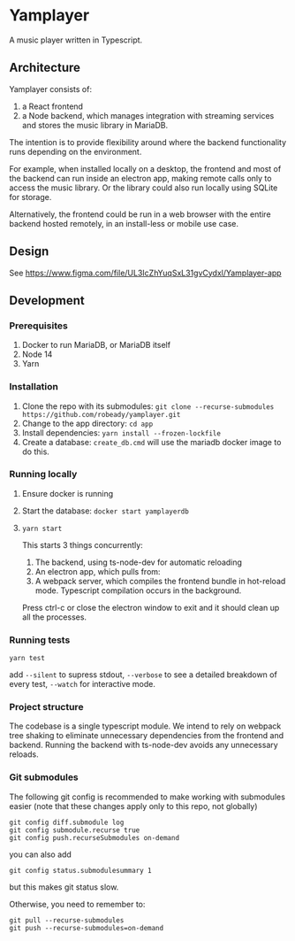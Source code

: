 # Yamplayer

A music player written in Typescript.


## Architecture

Yamplayer consists of:

1. a React frontend
2. a Node backend, which manages integration with streaming services and stores the music library in MariaDB.

The intention is to provide flexibility around where the backend functionality runs depending on the environment.

For example, when installed locally on a desktop, the frontend and most of the backend can run inside an electron app, making remote calls only to access the music library. Or the library could also run locally using SQLite for storage.

Alternatively, the frontend could be run in a web browser with the entire backend hosted remotely, in an install-less or mobile use case.


## Design

See https://www.figma.com/file/UL3IcZhYuqSxL31gvCydxl/Yamplayer-app


## Development

### Prerequisites

1. Docker to run MariaDB, or MariaDB itself
2. Node 14
3. Yarn

### Installation

1. Clone the repo with its submodules: `git clone --recurse-submodules https://github.com/robeady/yamplayer.git`  
2. Change to the app directory: `cd app`
3. Install dependencies: `yarn install --frozen-lockfile`
4. Create a database: `create_db.cmd` will use the mariadb docker image to do this.

### Running locally

1. Ensure docker is running
2. Start the database: `docker start yamplayerdb`
3. `yarn start`

    This starts 3 things concurrently:

    1. The backend, using ts-node-dev for automatic reloading
    2. An electron app, which pulls from:
    3. A webpack server, which compiles the frontend bundle in hot-reload mode. Typescript compilation occurs in the background.

    Press ctrl-c or close the electron window to exit and it should clean up all the processes.

### Running tests

`yarn test`

add `--silent` to supress stdout, `--verbose` to see a detailed breakdown of every test, `--watch` for interactive mode.

### Project structure

The codebase is a single typescript module. We intend to rely on webpack tree shaking to eliminate unnecessary dependencies from the frontend and backend. Running the backend with ts-node-dev avoids any unnecessary reloads.

### Git submodules

The following git config is recommended to make working with submodules easier (note that these changes apply only to this repo, not globally)

	git config diff.submodule log
	git config submodule.recurse true
	git config push.recurseSubmodules on-demand

you can also add

	git config status.submodulesummary 1

but this makes git status slow.

Otherwise, you need to remember to:

	git pull --recurse-submodules
	git push --recurse-submodules=on-demand
